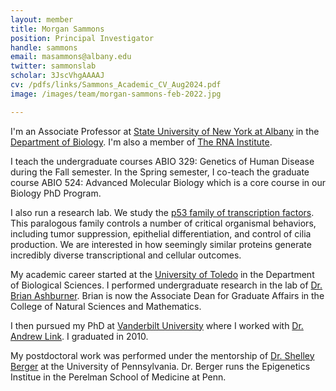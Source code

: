 ```yaml
---
layout: member
title: Morgan Sammons
position: Principal Investigator
handle: sammons
email: masammons@albany.edu
twitter: sammonslab
scholar: 3JscVhgAAAAJ
cv: /pdfs/links/Sammons_Academic_CV_Aug2024.pdf
image: /images/team/morgan-sammons-feb-2022.jpg

---
```


I'm an Associate Professor at [State University of New York at Albany](http://www.albany.edu) in the [Department of Biology](http://www.albany.edu/biology). I'm also a member of [The RNA Institute](https://www.albany.edu/rna). 

I teach the undergraduate courses ABIO 329: Genetics of Human Disease during the Fall semester. In the Spring semester, I co-teach the graduate course ABIO 524: Advanced Molecular Biology which is a core course in our Biology PhD Program.

I also run a research lab. We study the [p53 family of transcription factors](/research/p53-family/). This paralogous family controls a number of critical organismal behaviors, including tumor suppression, epithelial differentiation, and control of cilia production. We are interested in how seemingly similar proteins generate incredibly diverse transcriptional and cellular outcomes. 

My academic career started at the [University of Toledo](http://www.utoledo.edu) in the Department of Biological Sciences. I performed undergraduate research in the lab of [Dr. Brian Ashburner](http://www.utoledo.edu/nsm/bio/research/ashburner.html). Brian is now the Associate Dean for Graduate Affairs in the College of Natural Sciences and Mathematics. 

I then pursued my PhD at [Vanderbilt University](www.vanderbilt.edu) where I worked with [Dr. Andrew Link](https://wag.app.vanderbilt.edu/PublicPage/Faculty/Details/26885). I graduated in 2010. 

My postdoctoral work was performed under the mentorship of [Dr. Shelley Berger](http://hosting.med.upenn.edu/berger/) at the University of Pennsylvania. Dr. Berger runs the Epigenetics Institue in the Perelman School of Medicine at Penn. 


